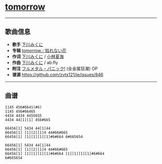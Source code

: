# [tomorrow](https://bgm.tv/ep/147010)

---

## 歌曲信息

- **歌手** [下川みくに](https://bgm.tv/person/6810)
- **专辑** [tomorrow／枯れない花](https://bgm.tv/subject/33306)
- **作词** [下川みくに](https://bgm.tv/person/6810) / [小林夏海](https://bgm.tv/person/20310)
- **作曲** [下川みくに](https://bgm.tv/person/6810) / ab:fly
- **附注** [フルメタル・パニック!](https://bgm.tv/subject/334)  (全金属狂潮) OP
- **谱源** https://github.com/zytx121/je/issues/846

---

## 曲谱

```
1145 456#6641(#6)
1145 456#66465
4434 4434 4455655
4434 44[1][1] 456#665
 
66456[1] 5434 44[1]44
66456[1] [1][2][1]4 44#66#665
66456[1] [1][1][1][1]#6#664 6#665654
 
66456[1] 5434 44[1]44
66456[1] [1][2][1]4 44#66#665
66456[1] [1][1][1][1]#6#664 [1][1][1][1]#6#664 
6#665654
```

